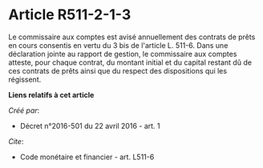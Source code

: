 # Article R511-2-1-3

Le commissaire aux comptes est avisé annuellement des contrats de prêts en cours consentis en vertu du 3 bis de l'article L.
511-6. Dans une déclaration jointe au rapport de gestion, le commissaire aux comptes atteste, pour chaque contrat, du montant
initial et du capital restant dû de ces contrats de prêts ainsi que du respect des dispositions qui les régissent.

**Liens relatifs à cet article**

_Créé par_:

  - Décret n°2016-501 du 22 avril 2016 - art. 1

_Cite_:

  - Code monétaire et financier - art. L511-6
